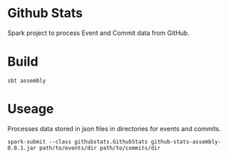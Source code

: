 # Github Stats

Spark project to process Event and Commit data from GitHub.

# Build

```
sbt assembly
```

# Useage

Processes data stored in json files in directories for events and commits.

```
spark-submit --class githubstats.GithubStats github-stats-assembly-0.0.1.jar path/to/events/dir path/to/commits/dir
```
